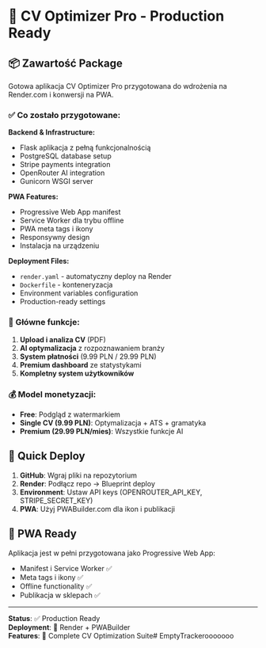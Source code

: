 # 🚀 CV Optimizer Pro - Production Ready

## 📦 Zawartość Package

Gotowa aplikacja CV Optimizer Pro przygotowana do wdrożenia na Render.com i konwersji na PWA.

### ✅ Co zostało przygotowane:

**Backend & Infrastructure:**
- Flask aplikacja z pełną funkcjonalnością
- PostgreSQL database setup
- Stripe payments integration
- OpenRouter AI integration
- Gunicorn WSGI server

**PWA Features:**
- Progressive Web App manifest
- Service Worker dla trybu offline
- PWA meta tags i ikony
- Responsywny design
- Instalacja na urządzeniu

**Deployment Files:**
- `render.yaml` - automatyczny deploy na Render
- `Dockerfile` - konteneryzacja
- Environment variables configuration
- Production-ready settings

### 🎯 Główne funkcje:

1. **Upload i analiza CV** (PDF)
2. **AI optymalizacja** z rozpoznawaniem branży
3. **System płatności** (9.99 PLN / 29.99 PLN)
4. **Premium dashboard** ze statystykami
5. **Kompletny system użytkowników**

### 💰 Model monetyzacji:
- **Free**: Podgląd z watermarkiem
- **Single CV (9.99 PLN)**: Optymalizacja + ATS + gramatyka
- **Premium (29.99 PLN/mies)**: Wszystkie funkcje AI

## 🚀 Quick Deploy

1. **GitHub**: Wgraj pliki na repozytorium
2. **Render**: Podłącz repo → Blueprint deploy
3. **Environment**: Ustaw API keys (OPENROUTER_API_KEY, STRIPE_SECRET_KEY)
4. **PWA**: Użyj PWABuilder.com dla ikon i publikacji

## 📱 PWA Ready

Aplikacja jest w pełni przygotowana jako Progressive Web App:
- Manifest i Service Worker ✅
- Meta tags i ikony ✅
- Offline functionality ✅
- Publikacja w sklepach ✅

---

**Status**: ✅ Production Ready  
**Deployment**: 🚀 Render + PWABuilder  
**Features**: 🎯 Complete CV Optimization Suite# EmptyTrackerooooooo
